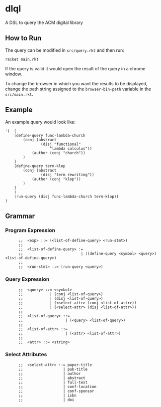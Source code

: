 # dlql
A DSL to query the ACM digital library


## How to Run
The query can be modified in `src/query.rkt` and then run:
```
racket main.rkt
```

If the query is valid it would open the result of the query in a chrome window.

To change the browser in which you want the results to be displayed, change the path string assigned to the `browser-bin-path` variable in the `src/main.rkt`.


## Example
An example query would look like:
```racket
'(  (
    [define-query func-lambda-church
        (conj (abstract
                (disj "functional"
                    "lambda calculus"))
            (author (conj "church"))
        )
    ]
    [define-query term-klop
        (conj (abstract
                (disj "term rewriting"))
            (author (conj "klop"))
        )
    ]
    )
    (run-query (disj func-lambda-church term-klop))
)
```

## Grammar
### Program Expression
```racket
      ;;  <exp> ::= (<list-of-define-query> <run-stmt>)
      ;;
      ;;  <list-of-define-query> := 
      ;;                          | ((define-query <symbol> <query>) <list-of-define-query>)
      ;;
      ;;  <run-stmt> ::= (run-query <query>)
```
### Query Expression
```racket
      ;;  <query> ::= <symbol>
      ;;            | (conj <list-of-query>)
      ;;            | (disj <list-of-query>)
      ;;            | (<select-attr> (conj <list-of-attr>))
      ;;            | (<select-attr> (disj <list-of-attr>))
      ;;
      ;;  <list-of-query> ::= 
      ;;                   | (<query> <list-of-query>)
      ;;
      ;;  <list-of-attr> ::= 
      ;;                   | (<attr> <list-of-attr>)
      ;;
      ;;  <attr> ::= <string>
```
### Select Attributes
```racket
      ;;  <select-attr> ::= paper-title
      ;;                  | pub-title
      ;;                  | author
      ;;                  | abstract
      ;;                  | full-text
      ;;                  | conf-location
      ;;                  | conf-sponsor
      ;;                  | isbn
      ;;                  | doi
```